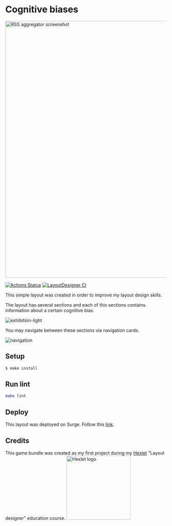 # Cognitive biases
<img src="https://user-images.githubusercontent.com/71961494/169702422-daa1399c-ac5c-4b65-ab59-3b81cba112c3.png" alt="RSS aggregator screenshot"
width="800" length="1000">

[![Actions Status](https://github.com/denivladislav/layout-designer-project-lvl1/workflows/hexlet-check/badge.svg)](https://github.com/denivladislav/layout-designer-project-lvl1/actions)
[![LayoutDesigner CI](https://github.com/denivladislav/layout-designer-project-lvl1/actions/workflows/htmlcss.yml/badge.svg)](https://github.com/denivladislav/layout-designer-project-lvl1/actions/workflows/htmlcss.yml)

This simple layout was created in order to improve my layout design skills. 

The layout has several sections and each of this sections contains information about a certain cognitive bias. 

![exhibition-light](https://user-images.githubusercontent.com/71961494/169704440-54592986-b456-4262-8493-94f8ed077474.gif)

You may navigate between these sections via navigation cards.

![navigation](https://user-images.githubusercontent.com/71961494/169703300-39f7b06d-b5a6-4651-8f9d-dfea993b84fa.gif)

## Setup

```sh
$ make install
```

## Run lint

```sh
make lint
```

## Deploy
This layout was deployed on Surge. Follow this <a target=_blank href="http://tense-fork.surge.sh/">link</a>.

## Credits
This game bundle was created as my first project during my <a target=_blank href="https://en.hexlet.io/pages/about">Hexlet</a> "Layout designer" education course.
<a target=_blank href=https://en.hexlet.io/pages/about>
  <img src="https://pbs.twimg.com/profile_images/1104765658829602816/7wuM7zyo_400x400.png" alt="Hexlet logo" width="200" length="200">
</a>

